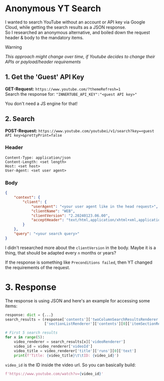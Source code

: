 # Anonymous YT Search
I wanted to search YouTube without an account or API key via Google Cloud, while getting the search results as a JSON response.  
So I researched an anonymous alternative, and boiled down the request header & body to the mandatory items.  

> [!Warning]
> *This approach might change over time, if Youtube decides to change their APIs or payload/header requirements*

## 1. Get the 'Guest' API Key
**GET-Request:** `https://www.youtube.com/?themeRefresh=1`  
Search the response for: `"INNERTUBE_API_KEY":"<guest API key>"`  

You don't need a JS engine for that!

## 2. Search 
**POST-Request:** `https://www.youtube.com/youtubei/v1/search?key=<guest API key>&prettyPrint=false`  

### Header
```text
Content-Type: application/json  
Content-Length: <set length>  
Host: <set host>  
User-Agent: <set user agent>  
```

### Body
```json
{
    "context": {
        "client": {
            "userAgent": "<your user agent like in the head request>",
            "clientName": "WEB",
            "clientVersion": "2.20240123.06.00",
            "acceptHeader": "text/html,application/xhtml+xml,application/xml;q=0.9,image/avif,image/webp,image/apng,*/*;q=0.8,application/signed-exchange;v=b3;q=0.7"
        }
    },
    "query": "<your search query>"
}
```
I didn't researched more about the `clientVersion` in the body. Maybe it is a thing, that should be adapted every `n` months or years?  

If the response is something like `Preconditions failed`, then YT changed the requirements of the request.  

# 3. Response
The response is using JSON and here's an example for accessing some items:
```python
response: dict = {...}
search_results = (response['contents']['twoColumnSearchResultsRenderer']['primaryContents']
                  ['sectionListRenderer']['contents'][0]['itemSectionRenderer']['contents'])

# First 5 search results
for x in range(5):
    video_renderer = search_results[x]['videoRenderer']
    video_id = video_renderer['videoId']
    video_title = video_renderer['title']['runs'][0]['text']
    print(f'Title: {video_title}\t\tID: {video_id}')
```

`video_id` is the ID inside the video url. So you can basically build:  
```python
f'https://www.youtube.com/watch?v={video_id}'
```
